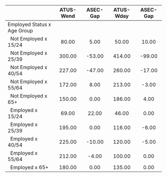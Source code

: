 
|                      |    ATUS-Wend |     ASEC-Gap |    ATUS-Wday |     ASEC-Gap |
| -------------------- | :----------: | :----------: | :----------: | :----------: |
| Employed Status x Age Group |              |              |              |              |
| &nbsp;&nbsp;Not Employed x 15/24 |        80.00 |         5.00 |        50.00 |        10.00 |
| &nbsp;&nbsp;Not Employed x 25/39 |       300.00 |       -53.00 |       414.00 |       -99.00 |
| &nbsp;&nbsp;Not Employed x 40/54 |       227.00 |       -47.00 |       260.00 |       -17.00 |
| &nbsp;&nbsp;Not Employed x 55/64 |       172.00 |         8.00 |       213.00 |        -3.00 |
| &nbsp;&nbsp;Not Employed x 65+ |       150.00 |         0.00 |       186.00 |         4.00 |
| &nbsp;&nbsp;Employed x 15/24 |        69.00 |        22.00 |        46.00 |         0.00 |
| &nbsp;&nbsp;Employed x 25/39 |       195.00 |         0.00 |       116.00 |        -6.00 |
| &nbsp;&nbsp;Employed x 40/54 |       225.00 |       -10.00 |       120.00 |        -5.00 |
| &nbsp;&nbsp;Employed x 55/64 |       212.00 |        -4.00 |       100.00 |         0.00 |
| &nbsp;&nbsp;Employed x 65+ |       180.00 |         0.00 |       135.00 |         0.00 |

